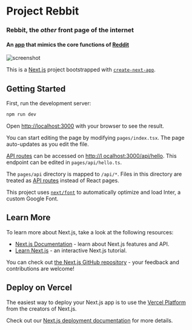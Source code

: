 # Project Rebbit

### Rebbit, the _other_ front page of the internet

#### An [app][def] that mimics the core functions of [Reddit][def2]

<img src='/images/screenshot.png' alt='screenshot'/>


This is a [Next.js][def3] project bootstrapped with [`create-next-app`][def4].

## Getting Started

First, run the development server:

```bash
npm run dev
```

Open [http://localhost:3000][def5] with your browser to see the result.

You can start editing the page by modifying `pages/index.tsx`. The page auto-updates as you edit the file.

[API routes][def6] can be accessed on [http://l
ocalhost:3000/api/hello][def7]. This endpoint can be edited in `pages/api/hello.ts`.

The `pages/api` directory is mapped to `/api/*`. Files in this directory are treated as [API routes][def6] instead of React pages.

This project uses [`next/font`][def8] to automatically optimize and load Inter, a custom Google Font.

## Learn More

To learn more about Next.js, take a look at the following resources:

- [Next.js Documentation][def9] - learn about Next.js features and API.
- [Learn Next.js][def10] - an interactive Next.js tutorial.

You can check out [the Next.js GitHub repository][def11] - your feedback and contributions are welcome!

## Deploy on Vercel

The easiest way to deploy your Next.js app is to use the [Vercel Platform][def12] from the creators of Next.js.

Check out our [Next.js deployment documentation][def13] for more details.


[def]: .vercel.app
[def2]: https://www.reddit.com/
[def3]: https://nextjs.org/
[def4]: https://github.com/vercel/next.js/tree/canary/packages/create-next-app
[def5]: http://localhost:3000
[def6]: https://nextjs.org/docs/api-routes/introduction
[def7]: http://localhost:3000/api/hello
[def8]: https://nextjs.org/docs/basic-features/font-optimization
[def9]: https://nextjs.org/docs
[def10]: https://nextjs.org/learn
[def11]: https://github.com/vercel/next.js/
[def12]: https://vercel.com/new?utm_medium=default-template&filter=next.js&utm_source=create-next-app&utm_campaign=create-next-app-readme
[def13]: https://nextjs.org/docs/deployment